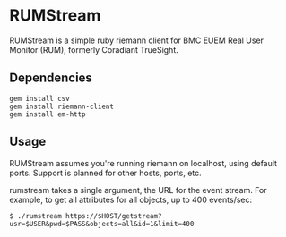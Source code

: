 # RUMStream

RUMStream is a simple ruby riemann client for BMC EUEM Real User Monitor (RUM), 
formerly Coradiant TrueSight.

## Dependencies

    gem install csv
    gem install riemann-client
    gem install em-http

## Usage

RUMStream assumes you're running riemann on localhost, using default ports. Support is planned
for other hosts, ports, etc.

rumstream takes a single argument, the URL for the event stream. For example, to get all
attributes for all objects, up to 400 events/sec:

    $ ./rumstream https://$HOST/getstream?usr=$USER&pwd=$PASS&objects=all&id=1&limit=400
